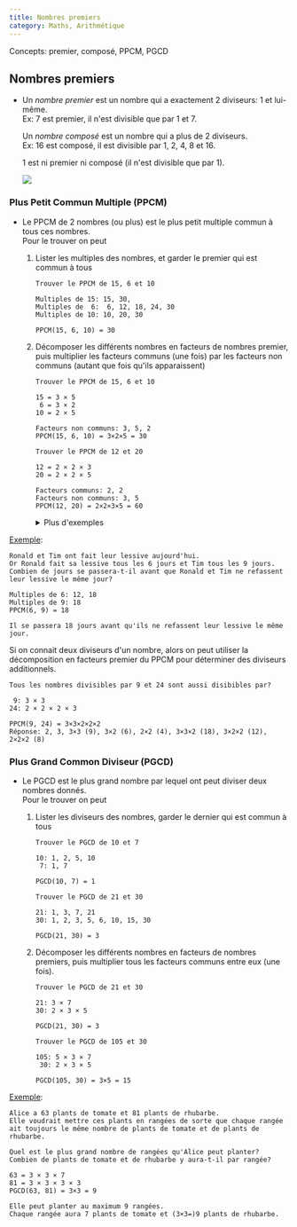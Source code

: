 ```yaml
---
title: Nombres premiers
category: Maths, Arithmétique
---
```


Concepts: premier, composé, PPCM, PGCD

## Nombres premiers

* Un *nombre premier* est un nombre qui a exactement 2 diviseurs: 1 et lui-même.  
  Ex: 7 est premier, il n'est divisible que par 1 et 7.

  Un *nombre composé* est un nombre qui a plus de 2 diviseurs.  
  Ex: 16 est composé, il est divisible par 1, 2, 4, 8 et 16.

  1 est ni premier ni composé (il n'est divisible que par 1).

  ![](https://i.imgur.com/4eofOvj.png)

### Plus Petit Commun Multiple (PPCM)

* Le PPCM de 2 nombres (ou plus) est le plus petit multiple commun à tous ces nombres.  
  Pour le trouver on peut

  1. Lister les multiples des nombres, et garder le premier qui est commun à tous

      ```
      Trouver le PPCM de 15, 6 et 10

      Multiples de 15: 15, 30,
      Multiples de  6:  6, 12, 18, 24, 30
      Multiples de 10: 10, 20, 30

      PPCM(15, 6, 10) = 30
      ```

  2. Décomposer les différents nombres en facteurs de nombres premier, puis multiplier les facteurs communs (une fois) par les facteurs non communs (autant que fois qu'ils apparaissent)

      ```
      Trouver le PPCM de 15, 6 et 10

      15 = 3 × 5
       6 = 3 × 2
      10 = 2 × 5

      Facteurs non communs: 3, 5, 2
      PPCM(15, 6, 10) = 3×2×5 = 30
      ```

      ```
      Trouver le PPCM de 12 et 20

      12 = 2 × 2 × 3
      20 = 2 × 2 × 5

      Facteurs communs: 2, 2
      Facteurs non communs: 3, 5
      PPCM(12, 20) = 2×2×3×5 = 60
      ```

      <details>
      <summary>Plus d'exemples</summary>

      <pre>
      Trouver le PPCM de 9 et 24

       9 = 3 × 3
      24 = 2 × 3 × 4

      Facteurs communs: 3
      Facteurs non communs: 3, 2, 4
      PPCM(9, 24) = 3×3×2×4 = 72
      </pre>

      <pre>
      Trouver le PPCM de 18 et 12

      18 = 3 × 2 × 3
      12 = 2 × 2 × 3

      Facteurs communs: 2, 3
      Facteurs non communs: 3, 2
      PPCM(18, 12) = 2×3×3×2 = 36
      </pre>
      </details>

<ins>Exemple</ins>:

```
Ronald et Tim ont fait leur lessive aujourd'hui.  
Or Ronald fait sa lessive tous les 6 jours et Tim tous les 9 jours.  
Combien de jours se passera-t-il avant que Ronald et Tim ne refassent leur lessive le même jour?

Multiples de 6: 12, 18
Multiples de 9: 18
PPCM(6, 9) = 18

Il se passera 18 jours avant qu'ils ne refassent leur lessive le même jour.
```

Si on connait deux diviseurs d'un nombre, alors on peut utiliser la décomposition en facteurs premier du PPCM pour déterminer des diviseurs additionnels.

```
Tous les nombres divisibles par 9 et 24 sont aussi disibibles par?

 9: 3 × 3
24: 2 × 2 × 2 × 3

PPCM(9, 24) = 3×3×2×2×2
Réponse: 2, 3, 3×3 (9), 3×2 (6), 2×2 (4), 3×3×2 (18), 3×2×2 (12), 2×2×2 (8)
```

### Plus Grand Common Diviseur (PGCD)

* Le PGCD est le plus grand nombre par lequel ont peut diviser deux nombres donnés.  
  Pour le trouver on peut

  1. Lister les diviseurs des nombres, garder le dernier qui est commun à tous

      ```
      Trouver le PGCD de 10 et 7

      10: 1, 2, 5, 10
       7: 1, 7

      PGCD(10, 7) = 1
      ```

      ```
      Trouver le PGCD de 21 et 30

      21: 1, 3, 7, 21
      30: 1, 2, 3, 5, 6, 10, 15, 30

      PGCD(21, 30) = 3
      ```

  2. Décomposer les différents nombres en facteurs de nombres premiers, puis multiplier tous les facteurs communs entre eux (une fois).

      ```
      Trouver le PGCD de 21 et 30

      21: 3 × 7
      30: 2 × 3 × 5

      PGCD(21, 30) = 3
      ```

      ```
      Trouver le PGCD de 105 et 30

      105: 5 × 3 × 7
       30: 2 × 3 × 5

      PGCD(105, 30) = 3×5 = 15
      ```

<ins>Exemple</ins>:

```
Alice a 63 plants de tomate et 81 plants de rhubarbe.  
Elle voudrait mettre ces plants en rangées de sorte que chaque rangée
ait toujours le même nombre de plants de tomate et de plants de rhubarbe.

Quel est le plus grand nombre de rangées qu'Alice peut planter?  
Combien de plants de tomate et de rhubarbe y aura-t-il par rangée?

63 = 3 × 3 × 7
81 = 3 × 3 × 3 × 3
PGCD(63, 81) = 3×3 = 9

Elle peut planter au maximum 9 rangées.  
Chaque rangée aura 7 plants de tomate et (3×3=)9 plants de rhubarbe.
```
